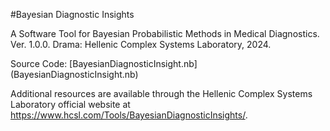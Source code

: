 #Bayesian Diagnostic Insights

A Software Tool for Bayesian Probabilistic Methods in Medical Diagnostics. Ver. 1.0.0. Drama: Hellenic Complex Systems Laboratory, 2024.

Source Code: [BayesianDiagnosticInsight.nb] (BayesianDiagnosticInsight.nb)

Additional resources are available through the Hellenic Complex Systems Laboratory official website at https://www.hcsl.com/Tools/BayesianDiagnosticInsights/.